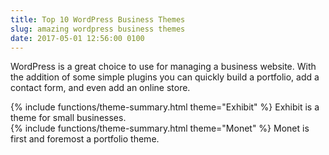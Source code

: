 ```yaml
---
title: Top 10 WordPress Business Themes
slug: amazing wordpress business themes
date: 2017-05-01 12:56:00 0100
---
```


WordPress is a great choice to use for managing a business website. With the addition of some simple plugins you can quickly build a portfolio, add a contact form, and even add an online store.

<div class="theme-summary" markdown="1">
{% include functions/theme-summary.html theme="Exhibit" %}
Exhibit is a theme for small businesses.
</div>


<div class="theme-summary" markdown="1">
{% include functions/theme-summary.html theme="Monet" %}
Monet is first and foremost a portfolio theme.
</div>

